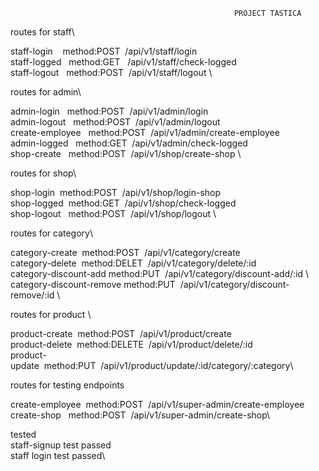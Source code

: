                                                       PROJECT TASTICA


 routes for staff\

 staff-login &nbsp;&nbsp; method:POST&nbsp;&nbsp;/api/v1/staff/login \
 staff-logged &nbsp;&nbsp;method:GET &nbsp;&nbsp;/api/v1/staff/check-logged \
 staff-logout&nbsp;&nbsp;&nbsp;method:POST&nbsp;&nbsp;/api/v1/staff/logout \


 routes for admin\

 admin-login&nbsp;&nbsp;&nbsp;method:POST&nbsp;&nbsp;/api/v1/admin/login \
 admin-logout&nbsp;&nbsp;&nbsp;method:POST&nbsp;&nbsp;/api/v1/admin/logout \
 create-employee&nbsp;&nbsp;  method:POST&nbsp;&nbsp;/api/v1/admin/create-employee \
 admin-logged&nbsp;&nbsp;&nbsp;method:GET&nbsp;&nbsp;/api/v1/admin/check-logged\
 shop-create&nbsp;&nbsp;&nbsp;method:POST&nbsp;&nbsp;/api/v1/shop/create-shop \

 routes for shop\

 shop-login&nbsp;&nbsp;method:POST&nbsp;&nbsp;/api/v1/shop/login-shop \
 shop-logged&nbsp;&nbsp;method:GET&nbsp;&nbsp;/api/v1/shop/check-logged \
 shop-logout&nbsp;&nbsp;&nbsp;method:POST&nbsp;&nbsp;/api/v1/shop/logout \


 routes for category\

 category-create&nbsp;&nbsp;method:POST&nbsp;&nbsp;/api/v1/category/create\
 category-delete&nbsp;&nbsp;method:DELET&nbsp;&nbsp;/api/v1/category/delete/:id  \
 category-discount-add&nbsp;method:PUT&nbsp;&nbsp;/api/v1/category/discount-add/:id \ 
 category-discount-remove&nbsp;method:PUT&nbsp;&nbsp;/api/v1/category/discount-remove/:id \
 
 routes for product \
 
 product-create&nbsp;&nbsp;method:POST&nbsp;&nbsp;/api/v1/product/create\
 product-delete&nbsp;&nbsp;method:DELETE&nbsp;&nbsp;/api/v1/product/delete/:id\
 product-update&nbsp;&nbsp;method:PUT&nbsp;&nbsp;/api/v1/product/update/:id/category/:category\

 routes for testing endpoints 

 create-employee&nbsp;&nbsp;method:POST&nbsp;&nbsp;/api/v1/super-admin/create-employee\
 create-shop&nbsp;&nbsp;&nbsp;method:POST&nbsp;&nbsp;/api/v1/super-admin/create-shop\

 tested \
 staff-signup test passed\
 staff login test passed\



